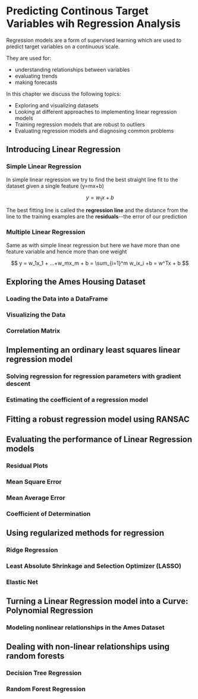 # Predicting Continous Target Variables wih Regression Analysis

Regression models are a form of supervised learning which are used to predict target variables on a continuous scale.

They are used for:

- understanding relationships between variables
- evaluating trends
- making forecasts

In this chapter we discuss the following topics:

- Exploring and visualizing datasets
- Looking at different approaches to implementing linear regression models
- Training regression models that are robust to outliers
- Evaluating regression models and diagnosing common problems

## Introducing Linear Regression

### Simple Linear Regression

In simple linear regression we try to find the best straight line fit to the dataset given a single feature (y=mx+b)

$$
y = w_1x+ b
$$

The best fitting line is called the **regression line** and the distance from the line to the training examples are the **residuals**--the error of our prediction

### Multiple Linear Regression

Same as with simple linear regression but here we have more than one feature variable and hence more than one weight

$$
y = w_1x_1 + ...+w_mx_m + b = \sum_{i=1}^m w_ix_i +b = w^Tx + b
$$

## Exploring the Ames Housing Dataset

### Loading the Data into a DataFrame

### Visualizing the Data

### Correlation Matrix

## Implementing an ordinary least squares linear regression model

### Solving regression for regression parameters with gradient descent

### Estimating the coefficient of a regression model

## Fitting a robust regression model using RANSAC

## Evaluating the performance of Linear Regression models

### Residual Plots

### Mean Square Error

### Mean Average Error

### Coefficient of Determination

## Using regularized methods for regression

### Ridge Regression

### Least Absolute Shrinkage and Selection Optimizer (LASSO)

### Elastic Net

## Turning a Linear Regression model into a Curve: Polynomial Regression

### Modeling nonlinear relationships in the Ames Dataset

## Dealing with non-linear relationships using random forests

### Decision Tree Regression

### Random Forest Regression

